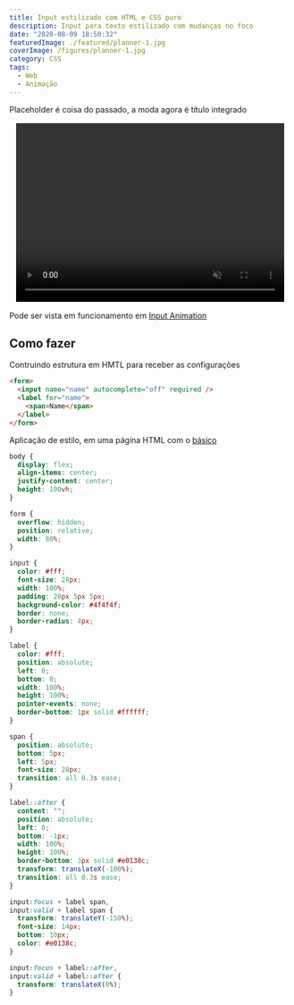```yaml
---
title: Input estilizado com HTML e CSS puro
description: Input para texto estilizado com mudanças no foco
date: "2020-08-09 18:50:32"
featuredImage: ./featured/planner-1.jpg
coverImage: /figures/planner-1.jpg
category: CSS
tags:
  - Web
  - Animação
---
```


Placeholder é coisa do passado, a moda agora é título integrado

<video width="480" height="320" muted autoplay loop style="display: block; margin: 1rem auto;" >
  <source src="/videos/inputanimation.mp4" type="video/mp4">
</video>

Pode ser vista em funcionamento em [Input Animation](/web/inputanimation.html)

## Como fazer

Contruindo estrutura em HMTL para receber as configurações

```html
<form>
  <input name="name" autocomplete="off" required />
  <label for="name">
    <span>Name</span>
  </label>
</form>
```

Aplicação de estilo, em uma página HTML com o [básico](/html-started)

```css
body {
  display: flex;
  align-items: center;
  justify-content: center;
  height: 100vh;
}

form {
  overflow: hidden;
  position: relative;
  width: 80%;
}

input {
  color: #fff;
  font-size: 28px;
  width: 100%;
  padding: 20px 5px 5px;
  background-color: #4f4f4f;
  border: none;
  border-radius: 4px;
}

label {
  color: #fff;
  position: absolute;
  left: 0;
  bottom: 0;
  width: 100%;
  height: 100%;
  pointer-events: none;
  border-bottom: 1px solid #ffffff;
}

span {
  position: absolute;
  bottom: 5px;
  left: 5px;
  font-size: 28px;
  transition: all 0.3s ease;
}

label::after {
  content: "";
  position: absolute;
  left: 0;
  bottom: -1px;
  width: 100%;
  height: 100%;
  border-bottom: 3px solid #e0138c;
  transform: translateX(-100%);
  transition: all 0.3s ease;
}

input:focus + label span,
input:valid + label span {
  transform: translateY(-150%);
  font-size: 14px;
  bottom: 10px;
  color: #e0138c;
}

input:focus + label::after,
input:valid + label::after {
  transform: translateX(0%);
}
```
